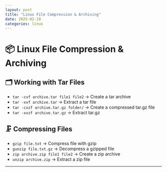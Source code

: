 ```yaml
---
layout: post
title: "Linux File Compression & Archiving"
date: 2025-02-10
categories: linux
---
```


# 📦 Linux File Compression & Archiving

## 🗂️ Working with Tar Files
- `tar -cvf archive.tar file1 file2` → Create a tar archive
- `tar -xvf archive.tar` → Extract a tar file
- `tar -cvzf archive.tar.gz folder/` → Create a compressed tar.gz file
- `tar -xvzf archive.tar.gz` → Extract tar.gz

## 🗜️ Compressing Files
- `gzip file.txt` → Compress file with gzip
- `gunzip file.txt.gz` → Decompress a gzipped file
- `zip archive.zip file1 file2` → Create a zip archive
- `unzip archive.zip` → Extract a zip file

---
